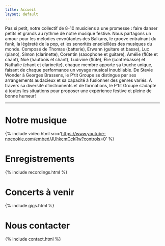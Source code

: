 ```yaml
---
title: Accueil
layout: default
---
```


Pas si petit, notre collectif de 8-10 musiciens a une promesse : faire danser petits et grands au rythme de notre musique festive. Nous partagons un amour pour les mélodies envoûtantes des Balkans, le groove entraînant du funk, la légèreté de la pop, et les sonorités ensoleillées des musiques du monde. Composé  de Thomas (batterie), Erwann (guitare et basse), Luc (piano), Simon (clarinette), Corentin (saxophone et guitare), Amélie (flûte et chant), Noé (hautbois et chant), Ludivine (flûte), Elie (contrebasse) et Nathalie (chant et clarinette), chaque membre apporte sa touche unique, faisant de chaque performance un voyage musical inoubliable. De Stevie Wonder à Georges Brassens, le P’tit Groupe se distingue par ses arrangements audacieux et sa capacité à fusionner des genres variés. A travers sa diversité d’instruments et de formations, le P’tit Groupe s’adapte à toutes les situations pour proposer une expérience festive et pleine de bonne humeur!

---

# Notre musique

{% include video.html src='https://www.youtube-nocookie.com/embed/JUhkcmCckRw?controls=0' %}

# Enregistrements

{% include recordings.html %}

# Concerts à venir

{% include gigs.html %}

# Nous contacter

{% include contact.html %}
